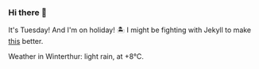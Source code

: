 ### Hi there :wave:

It's Tuesday! And I'm on holiday! :desert_island: I might be fighting with Jekyll to make [this](https://swissclubtoronto.ca) better.

Weather in Winterthur: light rain, at +8°C.
